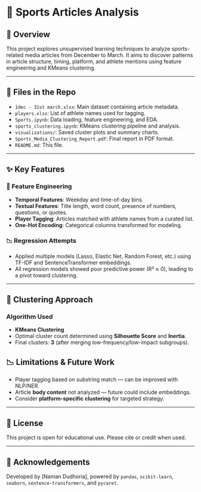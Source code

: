 # 📰 Sports Articles Analysis 

## 📌 Overview
This project explores unsupervised learning techniques to analyze sports-related media articles from December to March. It aims to discover patterns in article structure, timing, platform, and athlete mentions using feature engineering and KMeans clustering.

---

## 📂 Files in the Repo
- `1dec - 31st march.xlsx`: Main dataset containing article metadata.
- `players.xlsx`: List of athlete names used for tagging.
- `Sports.ipynb`: Data loading, feature engineering, and EDA.
- `sports_clustering.ipynb`: KMeans clustering pipeline and analysis.
- `visualizations/`: Saved cluster plots and summary charts.
- `Sports_Media_Clustering_Report.pdf`: Final report in PDF format.
- `README.md`: This file.

---

## ✨ Key Features

### 🔧 Feature Engineering
- **Temporal Features**: Weekday and time-of-day bins.
- **Textual Features**: Title length, word count, presence of numbers, questions, or quotes.
- **Player Tagging**: Articles matched with athlete names from a curated list.
- **One-Hot Encoding**: Categorical columns transformed for modeling.

### 📉 Regression Attempts
- Applied multiple models (Lasso, Elastic Net, Random Forest, etc.) using TF-IDF and SentenceTransformer embeddings.
- All regression models showed poor predictive power (R² ≈ 0), leading to a pivot toward clustering.

---

## 🔁 Clustering Approach

### Algorithm Used
- **KMeans Clustering**
- Optimal cluster count determined using **Silhouette Score** and **Inertia**.
- Final clusters: **3** (after merging low-frequency/low-impact subgroups).


## 📉 Limitations & Future Work
- Player tagging based on substring match — can be improved with NLP/NER.
- Article **body content** not analyzed — future could include embeddings.
- Consider **platform-specific clustering** for targeted strategy.

---

## 📄 License
This project is open for educational use. Please cite or credit when used.

---

## 🙌 Acknowledgements
Developed by [Naman Dudhoria], powered by `pandas`, `scikit-learn`, `seaborn`, `sentence-transformers`, and `pycaret`.


